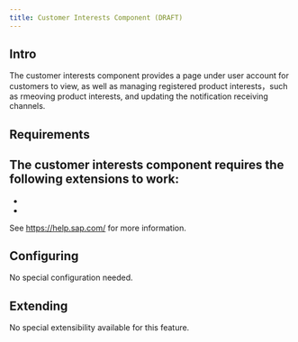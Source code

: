 ```yaml
---
title: Customer Interests Component (DRAFT)
---
```


## Intro
The customer interests component provides a page under user account for customers to view, as well as managing registered product interests，such as rmeoving product interests, and updating the notification receiving channels. 

## Requirements
The customer interests component requires the following extensions to work:
- 
- 
-  

See https://help.sap.com/ for more information.

## Configuring
No special configuration needed.


## Extending
No special extensibility available for this feature. 

